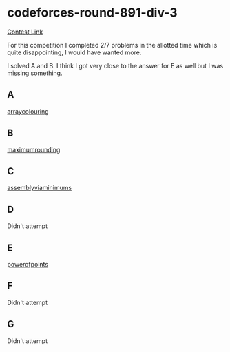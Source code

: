 # codeforces-round-891-div-3

[Contest Link](https://codeforces.com/contest/1857)

For this competition I completed 2/7 problems in the allotted time which is quite disappointing, I would have wanted more.

I solved A and B. I think I got very close to the answer for E as well but I was missing something.

## A
[arraycolouring](./arraycolouring/README.md)

## B
[maximumrounding](./maximumrounding/README.md)

## C
[assemblyviaminimums](./assemblyviaminimums/README.md)

## D 
Didn't attempt

## E
[powerofpoints](./powerofpoints/README.md)

## F
Didn't attempt

## G
Didn't attempt
